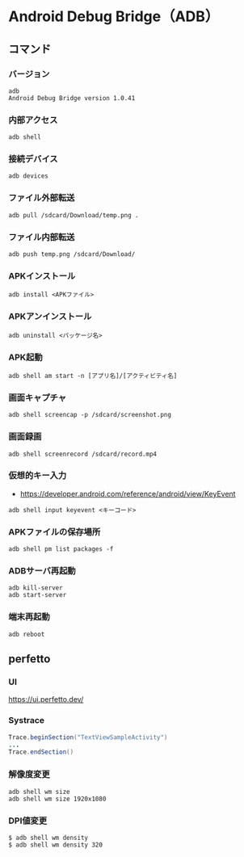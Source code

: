 # Android Debug Bridge（ADB）
## コマンド
### バージョン
```
adb 
Android Debug Bridge version 1.0.41
```
### 内部アクセス
```
adb shell
```
### 接続デバイス
```
adb devices
```
### ファイル外部転送
```
adb pull /sdcard/Download/temp.png .
```
### ファイル内部転送
```
adb push temp.png /sdcard/Download/
```
### APKインストール
```
adb install <APKファイル>
```

### APKアンインストール
```
adb uninstall <パッケージ名>
```
### APK起動
```
adb shell am start -n [アプリ名]/[アクティビティ名]
```
### 画面キャプチャ
```
adb shell screencap -p /sdcard/screenshot.png
```
### 画面録画
```
adb shell screenrecord /sdcard/record.mp4
```
### 仮想的キー入力
- https://developer.android.com/reference/android/view/KeyEvent
```
adb shell input keyevent <キーコード>
```
### APKファイルの保存場所
```
adb shell pm list packages -f
```

### ADBサーバ再起動
```
adb kill-server
adb start-server
```
### 端末再起動
```
adb reboot
```

## perfetto
### UI
https://ui.perfetto.dev/

### Systrace
```java
Trace.beginSection("TextViewSampleActivity")
...
Trace.endSection()
```

### 解像度変更
```
adb shell wm size
adb shell wm size 1920x1080
```
### DPI値変更
```
$ adb shell wm density
$ adb shell wm density 320
```

